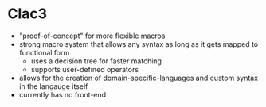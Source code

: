 # Clac3

- "proof-of-concept" for more flexible macros 
- strong macro system that allows any syntax as long as it gets mapped to functional form
    - uses a decision tree for faster matching
    - supports user-defined operators
- allows for the creation of domain-specific-languages and custom syntax in the langauge itself
- currently has no front-end
